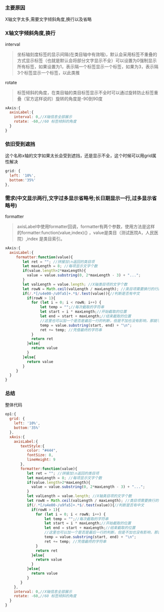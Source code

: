### 主要原因

X轴文字太多,需要文字倾斜角度,换行以及省略

### X轴文字倾斜角度,换行
interval

>坐标轴刻度标签的显示间隔(在类目轴中有效哦)，默认会采用标签不重叠的方式显示标签（也就是默认会将部分文字显示不全）可以设置为0强制显示所有标签，如果设置为1，表示隔一个标签显示一个标签，如果为3，表示隔3个标签显示一个标签，以此类推

rotate

>标签倾斜的角度，在类目轴的类目标签显示不全时可以通过旋转防止标签重叠（官方这样说的）旋转的角度是-90到90度

```javascript
xAxis:{
  axisLabel:{
    interval: 0,//X轴信息全部展示
    rotate: -60,//60 标签倾斜的角度
  }
}
```

### 依旧受到遮挡

这个名称x轴的文字如果太长会受到遮挡，还是显示不全，这个时候可以用grid属性解决

```javascript
grid: {
  left: '10%',
  bottom:'35%'
},
```

### 需求(中文显示两行,文字过多显示省略号;长日期显示一行,过多显示省略号)
formatter

>axisLabel中使用formatter回调，formatter有两个参数，使用方法是这样的formatter:function(value,index){} ，value是类目（测试医院A，人民医院）,index 是类目索引。

```javascript
xAxis:{
  axisLabel:{
     formatter:function(value){
        let ret = ""; //拼接加\n返回的类目项
        let maxLength = 8; //每项显示文字个数
        if(value.length>2*maxLength){
          value = value.substring(0, 2*maxLength - 3) + "...";
        }
        let valLength = value.length; //X轴类目项的文字个数
        let rowN = Math.ceil(valLength / maxLength); //类目项需要换行的行数
        if(/.*[/u4e00-/u9fa5]+.*$/.test(value)){//判断是否有中文
          if(rowN > 1){
            for (let i = 0; i < rowN; i++) {
                let temp = "";//每次截取的字符串
                let start = i * maxLength;//开始截取的位置
                let end = start + maxLength;//结束截取的位置
                //这里也可以加一个是否是最后一行的判断，但是不加也没有影响，那就不加吧
                temp = value.substring(start, end) + "\n";
                ret += temp; //凭借最终的字符串
            }
            return ret
          }else{
            return value 
          }
        }else{
          return value
        }
     }
  }
}
```

### 总结

整体代码

```javascript
op1:{
  grid: {
    left: '10%',
    bottom:'35%'
  },
  xAxis:{
    axisLabel:{
       textStyle:{
          color: "#444",
          fontSize: 8,
          lineHeight: 9
       },
       formatter:function(value){
          let ret = ""; //拼接加\n返回的类目项
          let maxLength = 8; //每项显示文字个数
          if(value.length>2*maxLength){
            value = value.substring(0, 2*maxLength - 3) + "...";
          }
          let valLength = value.length; //X轴类目项的文字个数
          let rowN = Math.ceil(valLength / maxLength); //类目项需要换行的行数
          if(/.*[/u4e00-/u9fa5]+.*$/.test(value)){//判断是否有中文
            if(rowN > 1){
              for (let i = 0; i < rowN; i++) {
                  let temp = "";//每次截取的字符串
                  let start = i * maxLength;//开始截取的位置
                  let end = start + maxLength;//结束截取的位置
                  //这里也可以加一个是否是最后一行的判断，但是不加也没有影响，那就不加吧
                  temp = value.substring(start, end) + "\n";
                  ret += temp; //凭借最终的字符串
              }
              return ret
            }else{
              return value 
            }
          }else{
            return value
          }
       }
    },
    interval: 0,//X轴信息全部展示
    rotate: -60,//60 标签倾斜的角度
  }
}
```
